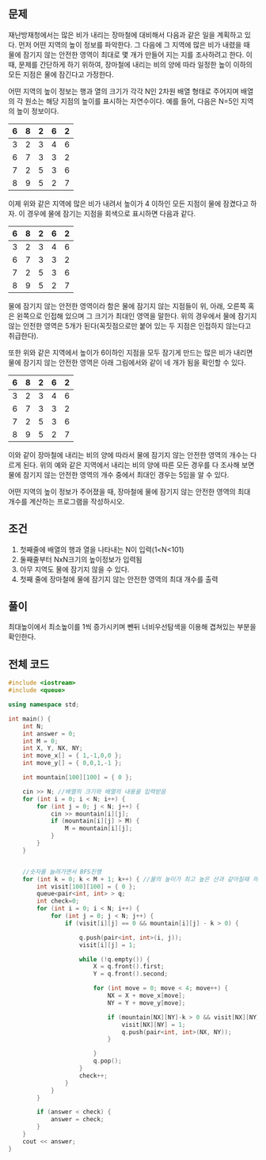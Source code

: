 ## 문제
재난방재청에서는 많은 비가 내리는 장마철에 대비해서 다음과 같은 일을 계획하고 있다. 먼저 어떤 지역의 높이 정보를 파악한다. 그 다음에 그 지역에 많은 비가 내렸을 때 물에 잠기지 않는 안전한 영역이 최대로 몇 개가 만들어 지는 지를 조사하려고 한다. 이때, 문제를 간단하게 하기 위하여, 장마철에 내리는 비의 양에 따라 일정한 높이 이하의 모든 지점은 물에 잠긴다고 가정한다.

어떤 지역의 높이 정보는 행과 열의 크기가 각각 N인 2차원 배열 형태로 주어지며 배열의 각 원소는 해당 지점의 높이를 표시하는 자연수이다. 예를 들어, 다음은 N=5인 지역의 높이 정보이다.

| 6 | 8 | 2 | 6 | 2 |
| --- | --- | --- | --- | --- |
| 3 | 2 | 3 | 4 | 6 |
| 6 | 7 | 3 | 3 | 2 |
| 7 | 2 | 5 | 3 | 6 |
| 8 | 9 | 5 | 2 | 7 |

이제 위와 같은 지역에 많은 비가 내려서 높이가 4 이하인 모든 지점이 물에 잠겼다고 하자. 이 경우에 물에 잠기는 지점을 회색으로 표시하면 다음과 같다.

| 6 | 8 | 2 | 6 | 2 |
| --- | --- | --- | --- | --- |
| 3 | 2 | 3 | 4 | 6 |
| 6 | 7 | 3 | 3 | 2 |
| 7 | 2 | 5 | 3 | 6 |
| 8 | 9 | 5 | 2 | 7 |

물에 잠기지 않는 안전한 영역이라 함은 물에 잠기지 않는 지점들이 위, 아래, 오른쪽 혹은 왼쪽으로 인접해 있으며 그 크기가 최대인 영역을 말한다. 위의 경우에서 물에 잠기지 않는 안전한 영역은 5개가 된다(꼭짓점으로만 붙어 있는 두 지점은 인접하지 않는다고 취급한다).

또한 위와 같은 지역에서 높이가 6이하인 지점을 모두 잠기게 만드는 많은 비가 내리면 물에 잠기지 않는 안전한 영역은 아래 그림에서와 같이 네 개가 됨을 확인할 수 있다.

| 6 | 8 | 2 | 6 | 2 |
| --- | --- | --- | --- | --- |
| 3 | 2 | 3 | 4 | 6 |
| 6 | 7 | 3 | 3 | 2 |
| 7 | 2 | 5 | 3 | 6 |
| 8 | 9 | 5 | 2 | 7 |

이와 같이 장마철에 내리는 비의 양에 따라서 물에 잠기지 않는 안전한 영역의 개수는 다르게 된다. 위의 예와 같은 지역에서 내리는 비의 양에 따른 모든 경우를 다 조사해 보면 물에 잠기지 않는 안전한 영역의 개수 중에서 최대인 경우는 5임을 알 수 있다.

어떤 지역의 높이 정보가 주어졌을 때, 장마철에 물에 잠기지 않는 안전한 영역의 최대 개수를 계산하는 프로그램을 작성하시오.
## 조건
1. 첫째줄에 배열의 행과 열을 나타내는 N이 입력(1<N<101)
2. 둘째줄부터 NxN크기의 높이정보가 입력됨
3. 아무 지역도 물에 잠기지 않을 수 있다.
4. 첫째 줄에 장마철에 물에 잠기지 않는 안전한 영역의 최대 개수를 출력
## 풀이
최대높이에서 최소높이를 1씩 증가시키며 뺀뒤 너비우선탐색을 이용해 겹쳐있는 부분을 확인한다.
## 전체 코드
```cpp
#include <iostream>
#include <queue>

using namespace std;

int main() {
    int N;
    int answer = 0;
    int M = 0;
    int X, Y, NX, NY;
    int move_x[] = { 1,-1,0,0 };
    int move_y[] = { 0,0,1,-1 };

    int mountain[100][100] = { 0 };

    cin >> N; //배열의 크기와 배열의 내용을 입력받음
    for (int i = 0; i < N; i++) {
        for (int j = 0; j < N; j++) {
            cin >> mountain[i][j];
            if (mountain[i][j] > M) {
                M = mountain[i][j];
            }
        }
    }


    //숫자를 늘려가면서 BFS진행
    for (int k = 0; k < M + 1; k++) { //물의 높이가 최고 높은 산과 같아질때 까지
        int visit[100][100] = { 0 };
        queue<pair<int, int> > q;
        int check=0;
        for (int i = 0; i < N; i++) {
            for (int j = 0; j < N; j++) {
                if (visit[i][j] == 0 && mountain[i][j] - k > 0) {

                    q.push(pair<int, int>(i, j));
                    visit[i][j] = 1;

                    while (!q.empty()) {
                        X = q.front().first;
                        Y = q.front().second;

                        for (int move = 0; move < 4; move++) {
                            NX = X + move_x[move];
                            NY = Y + move_y[move];

                            if (mountain[NX][NY]-k > 0 && visit[NX][NY] == 0 && NX >= 0 && NY >= 0 && NX <= 100 && NY <= 100) {
                                visit[NX][NY] = 1;
                                q.push(pair<int, int>(NX, NY));
                            }

                        }
                        q.pop();
                    }
                    check++;
                }
            }
        }

        if (answer < check) {
            answer = check;
        }
    }
    cout << answer;
}
```
